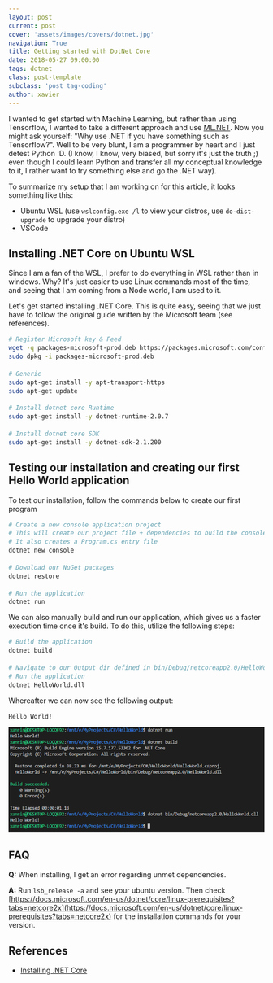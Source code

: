 ```yaml
---
layout: post
current: post
cover: 'assets/images/covers/dotnet.jpg'
navigation: True
title: Getting started with DotNet Core
date: 2018-05-27 09:00:00
tags: dotnet
class: post-template
subclass: 'post tag-coding'
author: xavier
---
```


I wanted to get started with Machine Learning, but rather than using Tensorflow, I wanted to take a different approach and use [ML.NET](https://github.com/dotnet/machinelearning). Now you might ask yourself: "Why use .NET if you have something such as Tensorflow?". Well to be very blunt, I am a programmer by heart and I just detest Python :D. (I know, I know, very biased, but sorry it's just the truth ;) even though I could learn Python and transfer all my conceptual knowledge to it, I rather want to try something else and go the .NET way).

To summarize my setup that I am working on for this article, it looks something like this:

* Ubuntu WSL (use `wslconfig.exe /l` to view your distros, use `do-dist-upgrade` to upgrade your distro)
* VSCode

## Installing .NET Core on Ubuntu WSL

Since I am a fan of the WSL, I prefer to do everything in WSL rather than in windows. Why? It's just easier to use Linux commands most of the time, and seeing that I am coming from a Node world, I am used to it.

Let's get started installing .NET Core. This is quite easy, seeing that we just have to follow the original guide written by the Microsoft team (see references).

```bash
# Register Microsoft key & Feed
wget -q packages-microsoft-prod.deb https://packages.microsoft.com/config/ubuntu/16.04/packages-microsoft-prod.deb
sudo dpkg -i packages-microsoft-prod.deb

# Generic
sudo apt-get install -y apt-transport-https
sudo apt-get update

# Install dotnet core Runtime
sudo apt-get install -y dotnet-runtime-2.0.7

# Install dotnet core SDK
sudo apt-get install -y dotnet-sdk-2.1.200
```

## Testing our installation and creating our first Hello World application

To test our installation, follow the commands below to create our first program

```bash
# Create a new console application project
# This will create our project file + dependencies to build the console app
# It also creates a Program.cs entry file
dotnet new console

# Download our NuGet packages
dotnet restore

# Run the application
dotnet run
```

We can also manually build and run our application, which gives us a faster execution time once it's build. To do this, utilize the following steps:

```bash
# Build the application
dotnet build

# Navigate to our Output dir defined in bin/Debug/netcoreapp2.0/HelloWorld.dll
# Run the application
dotnet HelloWorld.dll
```

Whereafter we can now see the following output:

```bash
Hello World!
```

![./assets/images/posts/dotnetcore-helloworld.png](./assets/images/posts/dotnetcore-helloworld.png)

## FAQ

**Q:** When installing, I get an error regarding unmet dependencies.

**A:** Run `lsb_release -a` and see your ubuntu version. Then check [https://docs.microsoft.com/en-us/dotnet/core/linux-prerequisites?tabs=netcore2x](https://docs.microsoft.com/en-us/dotnet/core/linux-prerequisites?tabs=netcore2x) for the installation commands for your version.

## References

* [Installing .NET Core](https://docs.microsoft.com/en-us/dotnet/core/linux-prerequisites?tabs=netcore2x)